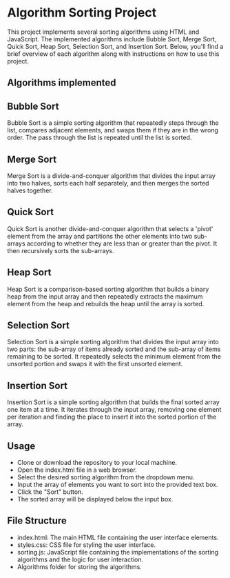 
# Algorithm Sorting Project

This project implements several sorting algorithms using HTML and JavaScript. The implemented algorithms include Bubble Sort, Merge Sort, Quick Sort, Heap Sort, Selection Sort, and Insertion Sort. Below, you'll find a brief overview of each algorithm along with instructions on how to use this project.




## Algorithms implemented

## Bubble Sort

Bubble Sort is a simple sorting algorithm that repeatedly steps through the list, compares adjacent elements, and swaps them if they are in the wrong order. The pass through the list is repeated until the list is sorted.

## Merge Sort

Merge Sort is a divide-and-conquer algorithm that divides the input array into two halves, sorts each half separately, and then merges the sorted halves together.

## Quick Sort

Quick Sort is another divide-and-conquer algorithm that selects a 'pivot' element from the array and partitions the other elements into two sub-arrays according to whether they are less than or greater than the pivot. It then recursively sorts the sub-arrays.

## Heap Sort

Heap Sort is a comparison-based sorting algorithm that builds a binary heap from the input array and then repeatedly extracts the maximum element from the heap and rebuilds the heap until the array is sorted.

## Selection Sort

Selection Sort is a simple sorting algorithm that divides the input array into two parts: the sub-array of items already sorted and the sub-array of items remaining to be sorted. It repeatedly selects the minimum element from the unsorted portion and swaps it with the first unsorted element.

## Insertion Sort

Insertion Sort is a simple sorting algorithm that builds the final sorted array one item at a time. It iterates through the input array, removing one element per iteration and finding the place to insert it into the sorted portion of the array.

## Usage

- Clone or download the repository to your local machine.
- Open the index.html file in a web browser.
- Select the desired sorting algorithm from the dropdown menu.
- Input the array of elements you want to sort into the provided text box.
- Click the "Sort" button.
- The sorted array will be displayed below the input box.

## File Structure

- index.html: The main HTML file containing the user interface elements.
- styles.css: CSS file for styling the user interface.
- sorting.js: JavaScript file containing the implementations of the sorting algorithms and the logic for user interaction.
- Algorithms folder for storing the algorithms.



